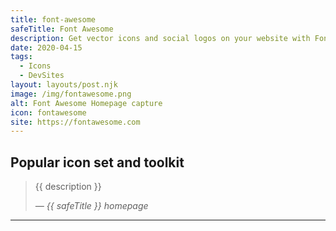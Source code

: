 ```yaml
---
title: font-awesome
safeTitle: Font Awesome
description: Get vector icons and social logos on your website with Font Awesome, the web's most popular icon set and toolkit.
date: 2020-04-15
tags:
  - Icons
  - DevSites
layout: layouts/post.njk
image: /img/fontawesome.png
alt: Font Awesome Homepage capture
icon: fontawesome
site: https://fontawesome.com
---
```


<div class="box">

## Popular icon set and toolkit

<!-- <figure class="image">
<img alt="{{ alt }}" src="{{ image }}">
</figure> -->

> {{ description }}
>
> <cite>&mdash; {{ safeTitle }} homepage</cite>

</div>

---